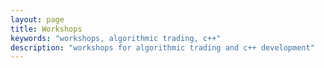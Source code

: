 ```yaml
---
layout: page
title: Workshops
keywords: "workshops, algorithmic trading, c++"
description: "workshops for algorithmic trading and c++ development" 
---
```


